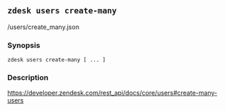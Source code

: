 ## `zdesk users create-many`

/users/create_many.json

### Synopsis

    zdesk users create-many [ ... ]

### Description

https://developer.zendesk.com/rest_api/docs/core/users#create-many-users

